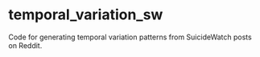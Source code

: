 # temporal_variation_sw

Code for generating temporal variation patterns from SuicideWatch posts on Reddit.
